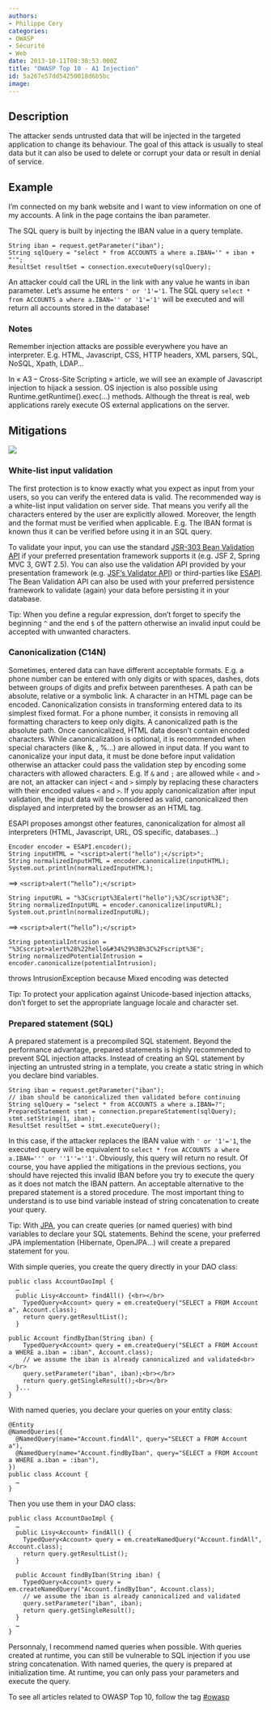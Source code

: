 ```yaml
---
authors:
- Philippe Cery
categories:
- OWASP
- Sécurité
- Web
date: 2013-10-11T08:30:53.000Z
title: "OWASP Top 10 - A1 Injection"
id: 5a267e57dd54250018d6b5bc
image: 
---
```


## Description

The attacker sends untrusted data that will be injected in the targeted application to change its behaviour. The goal of this attack is usually to steal data but it can also be used to delete or corrupt your data or result in denial of service.

## Example

I’m connected on my bank website and I want to view information on one of my accounts. A link in the page contains the iban parameter.

The SQL query is built by injecting the IBAN value in a query template.

```language-java
String iban = request.getParameter("iban");
String sqlQuery = "select * from ACCOUNTS a where a.IBAN='" + iban + "'";
ResultSet resultSet = connection.executeQuery(sqlQuery);
```

An attacker could call the URL in the link with any value he wants in iban parameter. Let’s assume he enters `' or '1'='1`.
 The SQL query `select * from ACCOUNTS a where a.IBAN='' or '1'='1'` will be executed and will return all accounts stored in the database!

### Notes

Remember injection attacks are possible everywhere you have an interpreter. E.g. HTML, Javascript, CSS, HTTP headers, XML parsers, SQL, NoSQL, Xpath, LDAP…

In « A3 – Cross-Site Scripting » article, we will see an example of Javascript injection to hijack a session.
 OS injection is also possible using Runtime.getRuntime().exec(…) methods. Although the threat is real, web applications rarely execute OS external applications on the server.

## Mitigations

![](https://raw.githubusercontent.com/ippontech/blog-usa/master/images/2016/12/xkcd_inject.jpg)

### White-list input validation

The first protection is to know exactly what you expect as input from your users, so you can verify the entered data is valid. The recommended way is a white-list input validation on server side. That means you verify all the characters entered by the user are explicitly allowed. Moreover, the length and the format must be verified when applicable.
 E.g. The IBAN format is known thus it can be verified before using it in an SQL query.

To validate your input, you can use the standard [JSR-303 Bean Validation API](http://docs.oracle.com/javaee/6/api/javax/validation/package-summary.html "Java Documentation") if your preferred presentation framework supports it (e.g. JSF 2, Spring MVC 3, GWT 2.5). You can also use the validation API provided by your presentation framework (e.g. [JSF’s Validator API](http://docs.oracle.com/javaee/6/api/javax/faces/validator/package-summary.html "Java Dcoumentation")) or third-parties like [ESAPI](https://www.owasp.org/index.php/Category:OWASP_Enterprise_Security_API "ESAPI").
 The Bean Validation API can also be used with your preferred persistence framework to validate (again) your data before persisting it in your database.

Tip: When you define a regular expression, don’t forget to specify the beginning `^` and the end `$` of the pattern otherwise an invalid input could be accepted with unwanted characters.

### Canonicalization (C14N)

Sometimes, entered data can have different acceptable formats. E.g. a phone number can be entered with only digits or with spaces, dashes, dots between groups of digits and prefix between parentheses. A path can be absolute, relative or a symbolic link. A character in an HTML page can be encoded.
 Canonicalization consists in transforming entered data to its simplest fixed format. For a phone number, it consists in removing all formatting characters to keep only digits. A canonicalized path is the absolute path. Once canonicalized, HTML data doesn’t contain encoded characters.
 While canonicalization is optional, it is recommended when special characters (like &, , %…) are allowed in input data.
 If you want to canonicalize your input data, it must be done before input validation otherwise an attacker could pass the validation step by encoding some characters with allowed characters.
 E.g. If `&` and `;` are allowed while `<` and `>` are not, an attacker can inject `<` and `>` simply by replacing these characters with their encoded values `<` and `>`. If you apply canonicalization after input validation, the input data will be considered as valid, canonicalized then displayed and interpreted by the browser as an HTML tag.

ESAPI proposes amongst other features, canonicalization for almost all interpreters (HTML, Javascript, URL, OS specific, databases…)
```language-java
Encoder encoder = ESAPI.encoder();
String inputHTML = "<script>alert("hello");</script>";
String normalizedInputHTML = encoder.canonicalize(inputHTML);
System.out.println(normalizedInputHTML);
```
 ==> `<script>alert(“hello”);</script>`
```language-java
String inputURL = "%3Cscript%3Ealert("hello");%3C/script%3E";
String normalizedInputURL = encoder.canonicalize(inputURL);
System.out.println(normalizedInputURL);
```
 ==> `<script>alert(“hello”);</script> `
```language-java
String potentialIntrusion = "%3Cscript>alert%28%22hello&#34%29%3B%3C%2Fscript%3E";
String normalizedPotentialIntrusion = encoder.canonicalize(potentialIntrusion);
```
throws IntrusionException because Mixed encoding was detected

Tip: To protect your application against Unicode-based injection attacks, don’t forget to set the appropriate language locale and character set.

### Prepared statement (SQL)

A prepared statement is a precompiled SQL statement. Beyond the performance advantage, prepared statements is highly recommended to prevent SQL injection attacks. Instead of creating an SQL statement by injecting an untrusted string in a template, you create a static string in which you declare bind variables.
```language-java
String iban = request.getParameter("iban");
// iban should be canonicalized then validated before continuing
String sqlQuery = "select * from ACCOUNTS a where a.IBAN=?";
PreparedStatement stmt = connection.prepareStatement(sqlQuery);
stmt.setString(1, iban);
ResultSet resultSet = stmt.executeQuery();
```

In this case, if the attacker replaces the IBAN value with `' or '1'='1`, the executed query will be equivalent to `select * from ACCOUNTS a where a.IBAN=''' or ''1''=''1'`. Obviously, this query will return no result.
 Of course, you have applied the mitigations in the previous sections, you should have rejected this invalid IBAN before you try to execute the query as it does not match the IBAN pattern.
 An acceptable alternative to the prepared statement is a stored procedure. The most important thing to understand is to use bind variable instead of string concatenation to create your query.

Tip: With [JPA](http://docs.oracle.com/javaee/6/api/javax/persistence/package-summary.html "Java Documentation"), you can create queries (or named queries) with bind variables to declare your SQL statements. Behind the scene, your preferred JPA implementation (Hibernate, OpenJPA…) will create a prepared statement for you.

With simple queries, you create the query directly in your DAO class:
```language-java
public class AccountDaoImpl {
  …
  public Lisy<Account> findAll() {<br></br>
    TypedQuery<Account> query = em.createQuery("SELECT a FROM Account a", Account.class);
    return query.getResultList();
  }
```

```language-java
public Account findByIban(String iban) {
    TypedQuery<Account> query = em.createQuery("SELECT a FROM Account a WHERE a.iban = :iban", Account.class);
    // we assume the iban is already canonicalized and validated<br></br>
    query.setParameter("iban", iban);<br></br>
    return query.getSingleResult();<br></br>
  }...
}
```

With named queries, you declare your queries on your entity class:
```language-java
@Entity
@NamedQueries({
  @NamedQuery(name="Account.findAll", query="SELECT a FROM Account a"),
  @NamedQuery(name="Account.findByIban", query="SELECT a FROM Account a WHERE a.iban = :iban"),
})
public class Account {
  …
}
```

Then you use them in your DAO class:
```language-java
public class AccountDaoImpl {
  …
  public Lisy<Account> findAll() {
    TypedQuery<Account> query = em.createNamedQuery("Account.findAll", Account.class);
    return query.getResultList();
  }
```

```language-java
  public Account findByIban(String iban) {
    TypedQuery<Account> query = em.createNamedQuery("Account.findByIban", Account.class);
    // we assume the iban is already canonicalized and validated
    query.setParameter("iban", iban);
    return query.getSingleResult();
  }
  …
}
```

Personnaly, I recommend named queries when possible. With queries created at runtime, you can still be vulnerable to SQL injection if you use string concatenation. With named queries, the query is prepared at initialization time. At runtime, you can only pass your parameters and execute the query.

To see all articles related to OWASP Top 10, follow the tag [#owasp](http://blog.ippon.fr/tag/owasp/ "OWASP Top 10")
